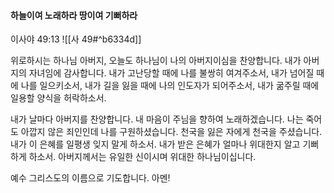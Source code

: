 #### 하늘이여 노래하라 땅이여 기뻐하라

이사야 49:13
![[사 49#^b6334d]]

위로하시는 하나님 아버지, 오늘도 하나님이 나의 아버지이심을 찬양합니다. 내가 아버지의 자녀임에 감사합니다.
내가 고난당할 때에 나를 불쌍히 여겨주소서, 내가 넘어질 때에 나를 일으키소서, 내가 길을 잃을 때에 나의 인도자가 되어주소서, 내가 굶주릴 때에 일용할 양식을 허락하소서.

내가 날마다 아버지를 찬양합니다. 내 마음이 주님을 향하여 노래하겠습니다. 나는 죽어도 아깝지 않은 죄인인데 나를 구원하셨습니다. 천국을 잃은 자에게 천국을 주셨습니다. 내가 이 은혜를 일평생 잊지 말게 하소서. 내가 받은 은혜가 얼마나 위대한지 알고 기뻐하게 하소서. 아버지께서는 유일한 신이시며 위대한 하나님이십니다.

예수 그리스도의 이름으로 기도합니다. 아멘!
